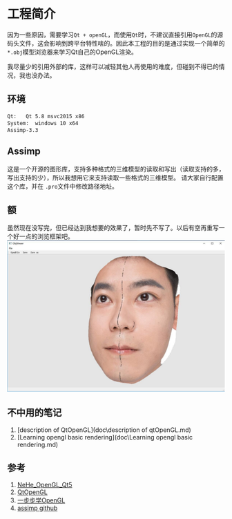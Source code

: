 # 工程简介
因为一些原因，需要学习`Qt + openGL`，而使用`Qt`时，不建议直接引用`OpenGL`的源码头文件，这会影响到跨平台特性啥的。因此本工程的目的是通过实现一个简单的`*.obj`模型浏览器来学习Qt自己的OpenGL渲染。

我尽量少的引用外部的库，这样可以减轻其他人再使用的难度，但碰到不得已的情况，我也没办法。

## 环境
```
Qt:   Qt 5.8 msvc2015 x86
System:  windows 10 x64
Assimp-3.3
```

## Assimp
这是一个开源的图形库，支持多种格式的三维模型的读取和写出（读取支持的多，写出支持的少），所以我想用它来支持读取一些格式的三维模型。
请大家自行配置这个库，并在 `.pro`文件中修改路径地址。

## 额
虽然现在没写完，但已经达到我想要的效果了，暂时先不写了。以后有空再重写一个好一点的浏览框架吧。
![预览图](doc\images\效果截图1.jpg)

## 不中用的笔记
1. [description of QtOpenGL](doc\description of qtOpenGL.md)
2. [Learning opengl basic rendering](doc\Learning opengl basic rendering.md)

## 参考
1. [NeHe_OpenGL_Qt5](https://github.com/cwc1987/NeHe_OpenGL_Qt5)
2. [QtOpenGL](https://github.com/TReed0803/QtOpenGL)
3. [一步步学OpenGL](http://blog.csdn.net/column/details/13062.html)
4. [assimp github](https://github.com/assimp/assimp)
